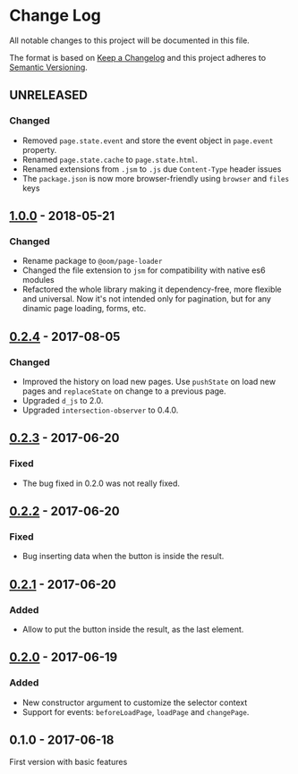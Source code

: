 # Change Log

All notable changes to this project will be documented in this file.

The format is based on [Keep a Changelog](http://keepachangelog.com/) 
and this project adheres to [Semantic Versioning](http://semver.org/).

## UNRELEASED

### Changed

- Removed `page.state.event` and store the event object in `page.event` property.
- Renamed `page.state.cache` to `page.state.html`.
- Renamed extensions from `.jsm` to `.js` due `Content-Type` header issues
- The `package.json` is now more browser-friendly using `browser` and `files` keys

## [1.0.0] - 2018-05-21

### Changed

- Rename package to `@oom/page-loader`
- Changed the file extension to `jsm` for compatibility with native es6 modules
- Refactored the whole library making it dependency-free, more flexible and universal. Now it's not intended only for pagination, but for any dinamic page loading, forms, etc.

## [0.2.4] - 2017-08-05

### Changed

- Improved the history on load new pages. Use `pushState` on load new pages and `replaceState` on change to a previous page.
- Upgraded `d_js` to 2.0.
- Upgraded `intersection-observer` to 0.4.0.

## [0.2.3] - 2017-06-20

### Fixed

- The bug fixed in 0.2.0 was not really fixed.

## [0.2.2] - 2017-06-20

### Fixed

- Bug inserting data when the button is inside the result.

## [0.2.1] - 2017-06-20

### Added

- Allow to put the button inside the result, as the last element.

## [0.2.0] - 2017-06-19

### Added

- New constructor argument to customize the selector context
- Support for events: `beforeLoadPage`, `loadPage` and `changePage`.

## 0.1.0 - 2017-06-18

First version with basic features


[1.0.0]: https://github.com/oom-components/page-loader/compare/v0.2.4...v1.0.0
[0.2.4]: https://github.com/oom-components/page-loader/compare/v0.2.3...v0.2.4
[0.2.3]: https://github.com/oom-components/page-loader/compare/v0.2.2...v0.2.3
[0.2.2]: https://github.com/oom-components/page-loader/compare/v0.2.1...v0.2.2
[0.2.1]: https://github.com/oom-components/page-loader/compare/v0.2.0...v0.2.1
[0.2.0]: https://github.com/oom-components/page-loader/compare/v0.1.0...v0.2.0
